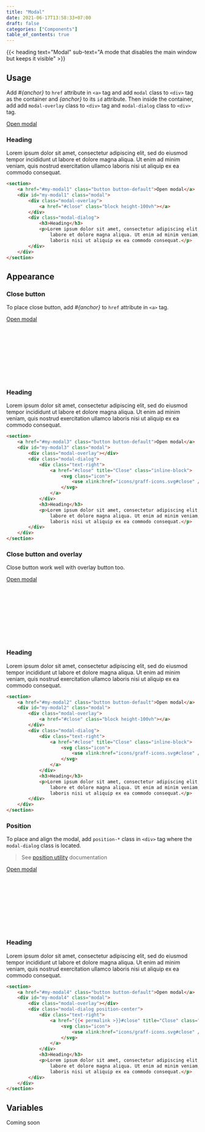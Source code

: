 ```yaml
---
title: "Modal"
date: 2021-06-17T13:58:33+07:00
draft: false
categories: ["Components"]
table_of_contents: true
---
```


{{< heading text="Modal" sub-text="A mode that disables the main window but keeps it visible" >}}

## Usage

Add _#{anchor}_ to `href` attribute in `<a>` tag and add `modal` class to `<div>` tag as the container and _{anchor}_ to its `id` attribute. Then inside the container, add add `modal-overlay` class to `<div>` tag and  `modal-dialog` class to `<div>` tag.

<section>
    <a href="{{< permalink >}}#my-modal1" class="button button-default">Open modal</a>
    <div id="my-modal1" class="modal">
        <div class="modal-overlay">
            <a href="{{< permalink >}}#close" class="block height-100vh"></a>
        </div>
        <div class="modal-dialog">
            <h3>Heading</h3>
            <p>Lorem ipsum dolor sit amet, consectetur adipiscing elit, sed do eiusmod tempor incididunt ut
                labore et dolore magna aliqua. Ut enim ad minim veniam, quis nostrud exercitation ullamco
                laboris nisi ut aliquip ex ea commodo consequat.</p>
        </div>
    </div>
</section>

``` html
<section>
    <a href="#my-modal1" class="button button-default">Open modal</a>
    <div id="my-modal1" class="modal">
        <div class="modal-overlay">
            <a href="#close" class="block height-100vh"></a>
        </div>
        <div class="modal-dialog">
            <h3>Heading</h3>
            <p>Lorem ipsum dolor sit amet, consectetur adipiscing elit, sed do eiusmod tempor incididunt ut
                labore et dolore magna aliqua. Ut enim ad minim veniam, quis nostrud exercitation ullamco
                laboris nisi ut aliquip ex ea commodo consequat.</p>
        </div>
    </div>
</section>
```

## Appearance

### Close button

To place close button, add _#{anchor}_ to `href` attribute in `<a>` tag.

<section>
    <a href="{{< permalink >}}#my-modal3" class="button button-default">Open modal</a>
    <div id="my-modal3" class="modal">
        <div class="modal-overlay"></div>
        <div class="modal-dialog">
            <div class="text-right">
                <a href="{{< permalink >}}#close" title="Close" class="inline-block">
                    <svg class="icon">
                        <use xlink:href="icons/graff-icons.svg#close" />
                    </svg>
                </a>
            </div>
            <h3>Heading</h3>
            <p>Lorem ipsum dolor sit amet, consectetur adipiscing elit, sed do eiusmod tempor incididunt ut
                labore et dolore magna aliqua. Ut enim ad minim veniam, quis nostrud exercitation ullamco
                laboris nisi ut aliquip ex ea commodo consequat.</p>
        </div>
    </div>
</section>

``` html
<section>
    <a href="#my-modal3" class="button button-default">Open modal</a>
    <div id="my-modal3" class="modal">
        <div class="modal-overlay"></div>
        <div class="modal-dialog">
            <div class="text-right">
                <a href="#close" title="Close" class="inline-block">
                    <svg class="icon">
                        <use xlink:href="icons/graff-icons.svg#close" />
                    </svg>
                </a>
            </div>
            <h3>Heading</h3>
            <p>Lorem ipsum dolor sit amet, consectetur adipiscing elit, sed do eiusmod tempor incididunt ut
                labore et dolore magna aliqua. Ut enim ad minim veniam, quis nostrud exercitation ullamco
                laboris nisi ut aliquip ex ea commodo consequat.</p>
        </div>
    </div>
</section>
```

### Close button and overlay

Close button work well with overlay button too.

<section>
    <a href="{{< permalink >}}#my-modal2" class="button button-default">Open modal</a>
    <div id="my-modal2" class="modal">
        <div class="modal-overlay">
            <a href="{{< permalink >}}#close" class="block height-100vh"></a>
        </div>
        <div class="modal-dialog">
            <div class="text-right">
                <a href="{{< permalink >}}#close" title="Close" class="inline-block">
                    <svg class="icon">
                        <use xlink:href="icons/graff-icons.svg#close" />
                    </svg>
                </a>
            </div>
            <h3>Heading</h3>
            <p>Lorem ipsum dolor sit amet, consectetur adipiscing elit, sed do eiusmod tempor incididunt ut
                labore et dolore magna aliqua. Ut enim ad minim veniam, quis nostrud exercitation ullamco
                laboris nisi ut aliquip ex ea commodo consequat.</p>
        </div>
    </div>
</section>

``` html
<section>
    <a href="#my-modal2" class="button button-default">Open modal</a>
    <div id="my-modal2" class="modal">
        <div class="modal-overlay">
            <a href="#close" class="block height-100vh"></a>
        </div>
        <div class="modal-dialog">
            <div class="text-right">
                <a href="#close" title="Close" class="inline-block">
                    <svg class="icon">
                        <use xlink:href="icons/graff-icons.svg#close" />
                    </svg>
                </a>
            </div>
            <h3>Heading</h3>
            <p>Lorem ipsum dolor sit amet, consectetur adipiscing elit, sed do eiusmod tempor incididunt ut
                labore et dolore magna aliqua. Ut enim ad minim veniam, quis nostrud exercitation ullamco
                laboris nisi ut aliquip ex ea commodo consequat.</p>
        </div>
    </div>
</section>
```

### Position

To place and align the modal, add `position-*` class in `<div>` tag where the `modal-dialog` class is located.

>   See [position utility](/documentation/utilities/position) documentation

<section>
    <a href="{{< permalink >}}#my-modal4" class="button button-default">Open modal</a>
    <div id="my-modal4" class="modal">
        <div class="modal-overlay"></div>
        <div class="modal-dialog position-center">
            <div class="text-right">
                <a href="{{< permalink >}}#close" title="Close" class="inline-block">
                    <svg class="icon">
                        <use xlink:href="icons/graff-icons.svg#close" />
                    </svg>
                </a>
            </div>
            <h3>Heading</h3>
            <p>Lorem ipsum dolor sit amet, consectetur adipiscing elit, sed do eiusmod tempor incididunt ut
                labore et dolore magna aliqua. Ut enim ad minim veniam, quis nostrud exercitation ullamco
                laboris nisi ut aliquip ex ea commodo consequat.</p>
        </div>
    </div>
</section>

``` html
<section>
    <a href="#my-modal4" class="button button-default">Open modal</a>
    <div id="my-modal4" class="modal">
        <div class="modal-overlay"></div>
        <div class="modal-dialog position-center">
            <div class="text-right">
                <a href="{{< permalink >}}#close" title="Close" class="inline-block">
                    <svg class="icon">
                        <use xlink:href="icons/graff-icons.svg#close" />
                    </svg>
                </a>
            </div>
            <h3>Heading</h3>
            <p>Lorem ipsum dolor sit amet, consectetur adipiscing elit, sed do eiusmod tempor incididunt ut
                labore et dolore magna aliqua. Ut enim ad minim veniam, quis nostrud exercitation ullamco
                laboris nisi ut aliquip ex ea commodo consequat.</p>
        </div>
    </div>
</section>
```

## Variables

Coming soon